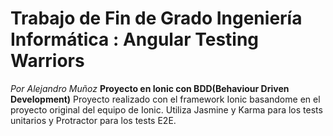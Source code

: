# Trabajo de Fin de Grado Ingeniería Informática : Angular Testing Warriors
*Por Alejandro Muñoz*
**Proyecto en Ionic con BDD(Behaviour Driven Development)** Proyecto realizado con el framework Ionic basandome en el proyecto original del equipo de Ionic. Utiliza Jasmine y Karma para los tests unitarios y Protractor para los tests E2E.

